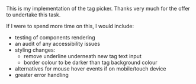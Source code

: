 This is my implementation of the tag picker. Thanks very much for the offer to undertake this task.

If I were to spend more time on this, I would include:
- testing of components rendering
- an audit of any accessibility issues
- styling changes:
    - remove underline underneath new tag text input
    - border colour to be darker than tag background colour
- alternatives for mouse hover events if on mobile/touch device
- greater error handling
